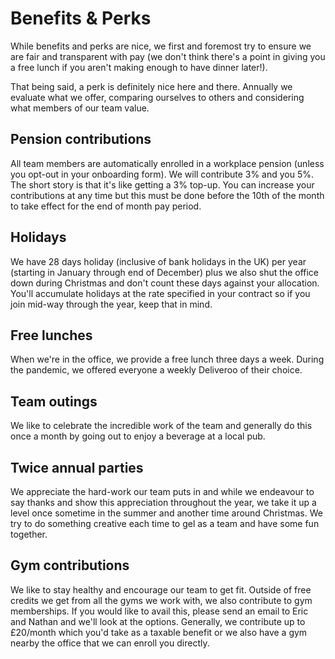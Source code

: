 # Benefits & Perks

While benefits and perks are nice, we first and foremost try to ensure we are fair and transparent with pay (we don't think there's a point in giving you a free lunch if you aren't making enough to have dinner later!). 

That being said, a perk is definitely nice here and there. Annually we evaluate what we offer, comparing ourselves to others and considering what members of our team value. 

## Pension contributions

All team members are automatically enrolled in a workplace pension (unless you opt-out in your onboarding form). We will contribute 3% and you 5%. The short story is that it's like getting a 3% top-up. You can increase your contributions at any time but this must be done before the 10th of the month to take effect for the end of month pay period. 

## Holidays

We have 28 days holiday (inclusive of bank holidays in the UK) per year (starting in January through end of December) plus we also shut the office down during Christmas and don't count these days against your allocation. You'll accumulate holidays at the rate specified in your contract so if you join mid-way through the year, keep that in mind. 

## Free lunches

When we're in the office, we provide a free lunch three days a week. During the pandemic, we offered everyone a weekly Deliveroo of their choice. 

## Team outings

We like to celebrate the incredible work of the team and generally do this once a month by going out to enjoy a beverage at a local pub. 

## Twice annual parties

We appreciate the hard-work our team puts in and while we endeavour to say thanks and show this appreciation throughout the year, we take it up a level once sometime in the summer and another time around Christmas. We try to do something creative each time to gel as a team and have some fun together. 

## Gym contributions

We like to stay healthy and encourage our team to get fit. Outside of free credits we get from all the gyms we work with, we also contribute to gym memberships. If you would like to avail this, please send an email to Eric and Nathan and we'll look at the options. Generally, we contribute up to £20/month which you'd take as a taxable benefit or we also have a gym nearby the office that we can enroll you directly. 


